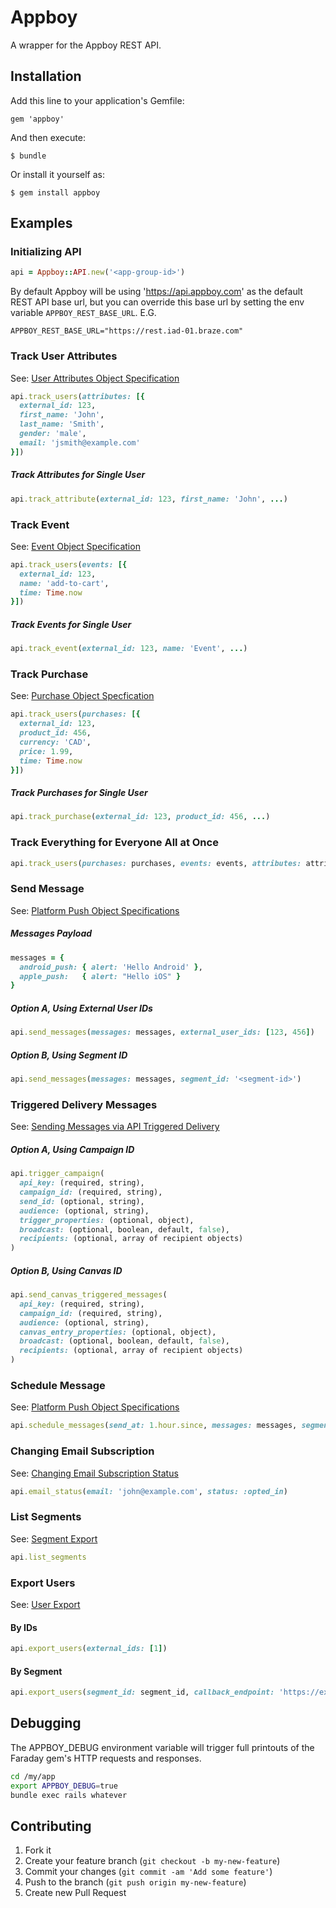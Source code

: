 # Appboy

A wrapper for the Appboy REST API.

## Installation

Add this line to your application's Gemfile:

    gem 'appboy'

And then execute:

    $ bundle

Or install it yourself as:

    $ gem install appboy

## Examples

### Initializing API

```ruby
api = Appboy::API.new('<app-group-id>')
```

By default Appboy will be using 'https://api.appboy.com' as the default REST API base url, but you can override this base url by setting the env variable `APPBOY_REST_BASE_URL`. E.G.

```
APPBOY_REST_BASE_URL="https://rest.iad-01.braze.com"
```

### Track User Attributes

See: [User Attributes Object Specification](https://www.braze.com/documentation/REST_API/#user-attributes-object-specification)

```ruby
api.track_users(attributes: [{
  external_id: 123,
  first_name: 'John',
  last_name: 'Smith',
  gender: 'male',
  email: 'jsmith@example.com'
}])
```

##### Track Attributes for Single User

```ruby
api.track_attribute(external_id: 123, first_name: 'John', ...)
```

### Track Event

See: [Event Object Specification](https://www.braze.com/documentation/REST_API/#event-object-specification)

```ruby
api.track_users(events: [{
  external_id: 123,
  name: 'add-to-cart',
  time: Time.now
}])
```

##### Track Events for Single User

```ruby
api.track_event(external_id: 123, name: 'Event', ...)
```

### Track Purchase

See: [Purchase Object Specfication](https://www.braze.com/documentation/REST_API/#purchase-object-specification)

```ruby
api.track_users(purchases: [{
  external_id: 123,
  product_id: 456,
  currency: 'CAD',
  price: 1.99,
  time: Time.now
}])
```

##### Track Purchases for Single User

```ruby
api.track_purchase(external_id: 123, product_id: 456, ...)
```

### Track Everything for Everyone All at Once

```ruby
api.track_users(purchases: purchases, events: events, attributes: attributes)
```

### Send Message

See: [Platform Push Object Specifications](https://www.braze.com/documentation/REST_API/#messaging)

##### Messages Payload

```ruby
messages = {
  android_push: { alert: 'Hello Android' },
  apple_push:   { alert: "Hello iOS" }
}
```

##### Option A, Using External User IDs

```ruby
api.send_messages(messages: messages, external_user_ids: [123, 456])
```

##### Option B, Using Segment ID

```ruby
api.send_messages(messages: messages, segment_id: '<segment-id>')
```

### Triggered Delivery Messages

See: [Sending Messages via API Triggered Delivery](https://www.braze.com/documentation/REST_API/#sending-messages-via-api-triggered-delivery)

##### Option A, Using Campaign ID
```ruby
api.trigger_campaign(
  api_key: (required, string),
  campaign_id: (required, string),
  send_id: (optional, string),
  audience: (optional, string),
  trigger_properties: (optional, object),
  broadcast: (optional, boolean, default, false),
  recipients: (optional, array of recipient objects)
)
```

##### Option B, Using Canvas ID

```ruby
api.send_canvas_triggered_messages(
  api_key: (required, string),
  campaign_id: (required, string),
  audience: (optional, string),
  canvas_entry_properties: (optional, object),
  broadcast: (optional, boolean, default, false),
  recipients: (optional, array of recipient objects)
)
```

### Schedule Message

See: [Platform Push Object Specifications](https://www.braze.com/documentation/REST_API/#schedule-api-triggered-campaigns-and-canvases)

```ruby
api.schedule_messages(send_at: 1.hour.since, messages: messages, segment_id: '<segment-id>')
```

### Changing Email Subscription

See: [Changing Email Subscription Status](https://www.braze.com/documentation/REST_API/#email-sync)

```ruby
api.email_status(email: 'john@example.com', status: :opted_in)
```

### List Segments

See: [Segment Export](https://www.braze.com/documentation/REST_API/#segment-export)

```ruby
api.list_segments
```

### Export Users

See: [User Export](https://www.braze.com/documentation/REST_API/#user-export)

#### By IDs

```ruby
api.export_users(external_ids: [1])
```

#### By Segment

```ruby
api.export_users(segment_id: segment_id, callback_endpoint: 'https://example.com')
```

## Debugging

The APPBOY_DEBUG environment variable will trigger full printouts of the Faraday gem's HTTP requests and responses.

```bash
cd /my/app
export APPBOY_DEBUG=true
bundle exec rails whatever
```

## Contributing

1. Fork it
2. Create your feature branch (`git checkout -b my-new-feature`)
3. Commit your changes (`git commit -am 'Add some feature'`)
4. Push to the branch (`git push origin my-new-feature`)
5. Create new Pull Request
